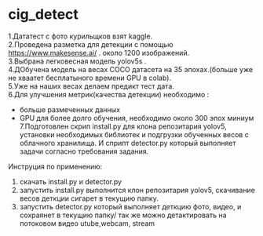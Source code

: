 # cig_detect
1.Дататест с фото курильщков взят kaggle.    
2.Проведена разметка для детекции с помощью https://www.makesense.ai/ . около 1200 изображений.      
3.Выбрана легковесная модель yolov5s .       
4.ДОбучена модель на весах COCO датасета на 35 эпохах.(больше уже не хваатет бесплатыного времени GPU в colab).          
5.Уже на наших весах делаем предикт тест дата.        
6.Для улучшения метрик(качества детекции) необходимо :      
- больше размеченных данных
- GPU для более долго обучения, необходимо около 300 эпох миниум
7.Подготовлен скрип install.py для клона репозитария yolov5, установки необходимых библиотек и подгрузки обученных весов с облачного хранилища.
И сприпт detector.py который выполняет задачи согласно требования задания.

Инструция по применению:       
1. скачать install.py и detector.py        
2. запустить install.py выполнится клон репозитария yolov5, скачивание весов деткции сигарет в текущию папку.     
3. запустить detector.py  который выполняет деткцию фото, видео,  и сохраянет в текущию папку/ так же можно детактировать на потоковом видео utube,webcam, stream 
